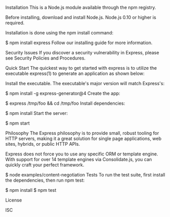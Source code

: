 Installation
This is a Node.js module available through the npm registry.

Before installing, download and install Node.js. Node.js 0.10 or higher is required.

Installation is done using the npm install command:

$ npm install express
Follow our installing guide for more information.

Security Issues
If you discover a security vulnerability in Express, please see Security Policies and Procedures.

Quick Start
The quickest way to get started with express is to utilize the executable express(1) to generate an application as shown below:

Install the executable. The executable's major version will match Express's:

$ npm install -g express-generator@4
Create the app:

$ express /tmp/foo && cd /tmp/foo
Install dependencies:

$ npm install
Start the server:

$ npm start

Philosophy
The Express philosophy is to provide small, robust tooling for HTTP servers, making it a great solution for single page applications, web sites, hybrids, or public HTTP APIs.

Express does not force you to use any specific ORM or template engine. With support for over 14 template engines via Consolidate.js, you can quickly craft your perfect framework.

$ node examples/content-negotiation
Tests
To run the test suite, first install the dependencies, then run npm test:

$ npm install
$ npm test

License 

ISC